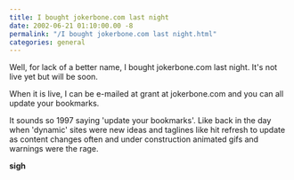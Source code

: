 ```yaml
---
title: I bought jokerbone.com last night
date: 2002-06-21 01:10:00.00 -8
permalink: "/I bought jokerbone.com last night.html"
categories: general
---
```

Well, for lack of a better name, I bought jokerbone.com last night. It's not live yet but will be soon.

When it is live, I can be e-mailed at grant at jokerbone.com and you can all update your bookmarks.

It sounds so 1997 saying 'update your bookmarks'. Like back in the day when 'dynamic' sites were new ideas and taglines like hit refresh to update as content changes often and under construction animated gifs and warnings were the rage.

**sigh**

